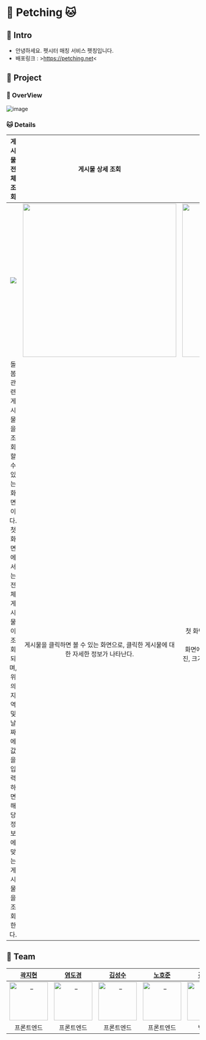 # 🐶 Petching 🐱

## 🐣 Intro

- 안녕하세요. 펫시터 매칭 서비스 펫칭입니다.
- 배포링크 : >https://petching.net<

## 🐾 Project

### 🐶 OverView
![image](https://github.com/ksr0818/Petching/assets/120084774/9fad10ee-742a-4297-be3a-44fc2ac5e147)

### 🐱 Details

|게시물 전체 조회|게시물 상세 조회|게시물 작성|
| :---: | :---: | :---: |
|<img src="https://github.com/ksr0818/Petching/assets/120084774/1f15a7e0-c143-47c1-9461-0fa0e8e93967">|<img src="https://github.com/ksr0818/Petching/assets/120084774/b660b8d0-caff-4a93-baca-73952250a39b" width="400px">|<img src="https://github.com/ksr0818/Petching/assets/120084774/eeb6e1c6-5031-4ae7-8300-1f1be9b7771e" width="400px">|
|돌봄 관련 게시물을 조회 할 수 있는 화면이다. <br /> 첫 화면에서는 전체 게시물이 조회되며, 위의 지역 및 날짜에 값을 입력하면 해당 정보에 맞는 게시물을 조회한다.  |게시물을 클릭하면 볼 수 있는 화면으로, 클릭한 게시물에 대한 자세한 정보가 나타난다. <br /> |첫 화면에서 보이는 글작성 버튼을 누르면 나타나는 화면이다. <br /> 화면에 보이는 정보(지역, 날짜, 펫시터 여부, 제목, 내용, 사진, 크기)등은 필수 입력 사항이며 추가사항은 선택 입력 사항이다.




## 🐾 Team

|                                                                      [곽지현](https://github.com/938938)                                                             |                                                                         [염도경](https://github.com/yeomdogyeong)                                                          |                                                         [김성수](https://github.com/ggggggggithub)                                                                          |                                                                                       [노호준](https://github.com/nowaveosu)                                         |                                                                   [김상래](https://github.com/ksr0818)                                                           |                                                                                        [김은정](https://github.com/196code-gray)                                          |                                                                         [조만기](https://github.com/sniij)                                                           |
|:--------------------------------------------------------------------------------------------------------------------------------------------------------------------:|:--------------------------------------------------------------------------------------------------------------------------------------------------------------------------:|:---------------------------------------------------------------------------------------------------------------------------------------------------------------------------:|:--------------------------------------------------------------------------------------------------------------------------------------------------------------------:|:--------------------------------------------------------------------------------------------------------------------------------------------------------------------:|:--------------------------------------------------------------------------------------------------------------------------------------------------------------------:|:--------------------------------------------------------------------------------------------------------------------------------------------------------------------:|
| <a href="https://github.com/938938"> <img src="https://avatars.githubusercontent.com/u/92746200?v=4" width=100px alt="_"/> </a> | <a href="https://github.com/yeomdogyeong"> <img src="https://avatars.githubusercontent.com/u/82639552?v=4" width=100px alt="_"/> </a> | <a href="https://github.com/ggggggggithub"> <img src="https://avatars.githubusercontent.com/u/120395149?v=4" width=100px alt="_"/> </a> | <a href="https://github.com/nowaveosu"> <img src="https://avatars.githubusercontent.com/u/82007474?v=4" width=100px alt="_"/> </a> | <a href="https://github.com/ksr0818"> <img src="https://avatars.githubusercontent.com/u/120084774?v=4" width=100px alt="_"/> </a> | <a href="https://github.com/196code-gray"> <img src="https://avatars.githubusercontent.com/u/88307264?v=4" width=100px alt="_"/> </a> | <a href="https://github.com/sniij"> <img src="https://avatars.githubusercontent.com/u/120099321?v=4" width=100px alt="_"/> </a> |
|                                                                               프론트엔드                                                                              |                                                                                       프론트엔드                                                                             |                                                                   프론트엔드                                                                                               |                                                                                   프론트엔드                                                                           |                                                                            백엔드                                                                                    |                                                                                                  백엔드                                                               |                                                                                        백엔드                                                                        |
